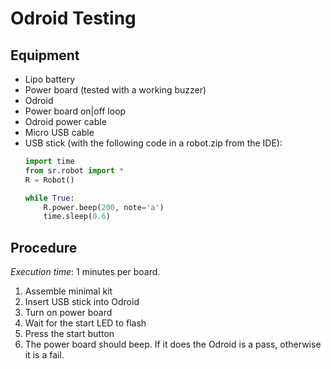 # Odroid Testing

## Equipment

 * Lipo battery
 * Power board (tested with a working buzzer)
 * Odroid
 * Power board on|off loop
 * Odroid power cable
 * Micro USB cable
 * USB stick (with the following code in a robot.zip from the IDE):
    ``` python
    import time
    from sr.robot import *
    R = Robot()

    while True:
        R.power.beep(200, note='a')
        time.sleep(0.6)
    ```

## Procedure

*Execution time*: 1 minutes per board.

 1. Assemble minimal kit
 2. Insert USB stick into Odroid
 3. Turn on power board
 4. Wait for the start LED to flash
 5. Press the start button
 6. The power board should beep. If it does the Odroid is a pass, otherwise it is a fail.
